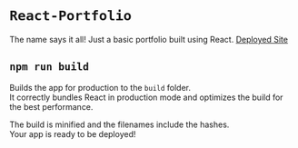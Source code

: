 # `React-Portfolio`

The name says it all! Just a basic portfolio built using React.
[Deployed Site](http://kelly-pressley.herokuapp.com/)


## `npm run build`

Builds the app for production to the `build` folder.<br />
It correctly bundles React in production mode and optimizes the build for the best performance.

The build is minified and the filenames include the hashes.<br />
Your app is ready to be deployed!